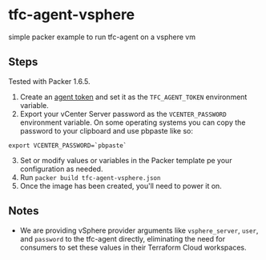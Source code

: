 # tfc-agent-vsphere
simple packer example to run tfc-agent on a vsphere vm

## Steps
Tested with Packer 1.6.5.
1. Create an [agent token](https://www.terraform.io/docs/cloud/workspaces/agent.html) and set it as the `TFC_AGENT_TOKEN` environment variable.
2. Export your vCenter Server password as the `VCENTER_PASSWORD` environment variable. On some operating systems you can copy the password to your clipboard and use pbpaste like so:
```
export VCENTER_PASSWORD=`pbpaste`
```
3. Set or modify values or variables in the Packer template pe your configuration as needed.
4. Run `packer build tfc-agent-vsphere.json`
5. Once the image has been created, you'll need to power it on.

## Notes
* We are providing vSphere provider arguments like `vsphere_server`, `user`, and `password` to the tfc-agent directly, eliminating the need for consumers to set these values in their Terraform Cloud workspaces.